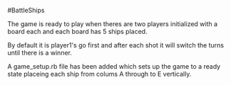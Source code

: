 
#BattleShips

The game is ready to play when theres are two players initialized with a board each and each board has 5 ships placed.

By default it is player1's go first and after each shot it will switch the turns until there is a winner.

A game_setup.rb file has been added which sets up the game to a ready state placeing each ship from colums A through to E vertically.


